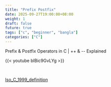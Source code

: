 ```yaml
---
title: "Prefix Postfix"
date: 2025-09-27T19:00:00+08:00
weight: 1
draft: false
future: true
tags: ["c", "beginner", "bangla"]
categories: ["C"]
---
```


Prefix & Postfix Operators in C | ++ & -- Explained

{{< youtube  bIBic9GvLYg >}}

<br>

[Iso_C_1999_definition](https://www.dii.uchile.cl/~daespino/files/Iso_C_1999_definition.pdf)

